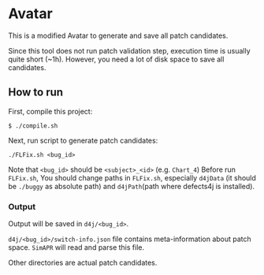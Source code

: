 # Avatar
This is a modified Avatar to generate and save all patch candidates.

Since this tool does not run patch validation step, execution time is usually quite short (~1h).
However, you need a lot of disk space to save all candidates.

## How to run  
First, compile this project:
```
$ ./compile.sh
```
  
Next, run script to generate patch candidates:
```
./FLFix.sh <bug_id>
```
Note that `<bug_id>` should be `<subject>_<id>` (e.g. `Chart_4`)
Before run `FLFix.sh`, You should change paths in `FLFix.sh`, especially `d4jData` (it should be `./buggy` as absolute path) and `d4jPath`(path where defects4j is installed).

### Output
Output will be saved in `d4j/<bug_id>`.

`d4j/<bug_id>/switch-info.json` file contains meta-information about patch space. `SimAPR` will read and parse this file.

Other directories are actual patch candidates.